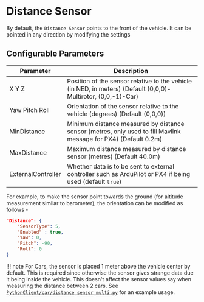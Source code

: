 # Distance Sensor

By default, the `Distance Sensor` points to the front of the vehicle. It can be pointed in any direction by modifying the settings

## Configurable Parameters

| Parameter          | Description                                                                                                     |
| ------------------ | --------------------------------------------------------------------------------------------------------------- |
| X Y Z              | Position of the sensor relative to the vehicle (in NED, in meters) (Default (0,0,0)-Multirotor, (0,0,-1)-Car)   |
| Yaw Pitch Roll     | Orientation of the sensor relative to the vehicle (degrees) (Default (0,0,0))                                   |
| MinDistance        | Minimum distance measured by distance sensor (metres, only used to fill Mavlink message for PX4) (Default 0.2m) |
| MaxDistance        | Maximum distance measured by distance sensor (metres) (Default 40.0m)                                           |
| ExternalController | Whether data is to be sent to external controller such as ArduPilot or PX4 if being used (default `true`)       |

For example, to make the sensor point towards the ground (for altitude measurement similar to barometer), the orientation can be modified as follows -

```json
"Distance": {
    "SensorType": 5,
    "Enabled" : true,
    "Yaw": 0,
    "Pitch": -90,
    "Roll": 0
}
```

!!! note
    For Cars, the sensor is placed 1 meter above the vehicle center by default. This is required since otherwise the sensor gives strange data due it being inside the vehicle. This doesn't affect the sensor values say when measuring the distance between 2 cars. See [`PythonClient/car/distance_sensor_multi.py`](https://github.com/nervosys/AutonomySim/blob/master/PythonClient/car/distance_sensor_multi.py) for an example usage.

